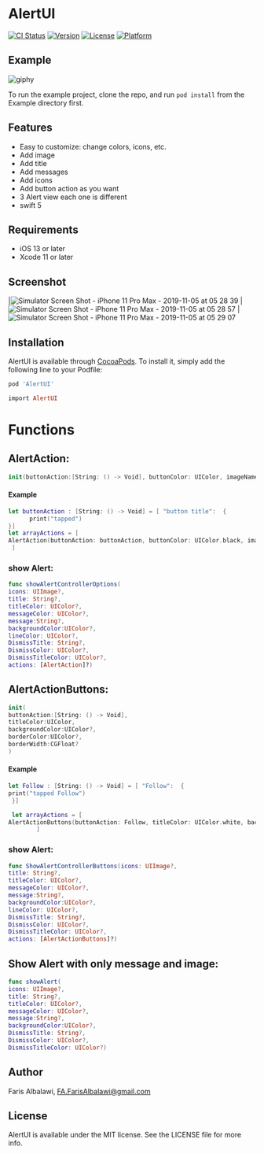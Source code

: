 # AlertUI

[![CI Status](https://img.shields.io/travis/farisalbalawi/AlertUI.svg?style=flat)](https://travis-ci.org/farisalbalawi/AlertUI)
[![Version](https://img.shields.io/cocoapods/v/AlertUI.svg?style=flat)](https://cocoapods.org/pods/AlertUI)
[![License](https://img.shields.io/cocoapods/l/AlertUI.svg?style=flat)](https://cocoapods.org/pods/AlertUI)
[![Platform](https://img.shields.io/cocoapods/p/AlertUI.svg?style=flat)](https://cocoapods.org/pods/AlertUI)

## Example
![giphy](https://user-images.githubusercontent.com/18473439/68200640-49328f80-ff8e-11e9-9199-869310f13f99.gif)

To run the example project, clone the repo, and run `pod install` from the Example directory first.

## Features 
- Easy to customize: change colors, icons, etc. 
- Add image
- Add title 
- Add messages
- Add icons
- Add button action as you want
- 3 Alert view each one is different
-  swift 5

## Requirements
- iOS 13 or later
- Xcode 11 or later


## Screenshot
|![Simulator Screen Shot - iPhone 11 Pro Max - 2019-11-05 at 05 28 39](https://user-images.githubusercontent.com/18473439/68201884-a596ae80-ff90-11e9-87bc-207edc1dd64f.png) | ![Simulator Screen Shot - iPhone 11 Pro Max - 2019-11-05 at 05 28 57](https://user-images.githubusercontent.com/18473439/68201017-fdccb100-ff8e-11e9-93c6-cb0336dbaee8.png)  | ![Simulator Screen Shot - iPhone 11 Pro Max - 2019-11-05 at 05 29 07](https://user-images.githubusercontent.com/18473439/68201027-01603800-ff8f-11e9-8a55-edd4d27ecba5.png)

 
## Installation
AlertUI is available through [CocoaPods](https://cocoapods.org/pods/AlertUI). To install
it, simply add the following line to your Podfile:

```ruby
pod 'AlertUI'
```

```ruby
import AlertUI
```

# Functions
## AlertAction:
```swift
init(buttonAction:[String: () -> Void], buttonColor: UIColor, imageName:String? ,imageColor:UIColor? )
```  
#### Example
```swift
let buttonAction : [String: () -> Void] = [ "button title":  {
      print("tapped")
}]
let arrayActions = [
AlertAction(buttonAction: buttonAction, buttonColor: UIColor.black, imageName: "follow", imageColor: UIColor.black)
 ]
```  
### show Alert:
```swift
func showAlertControllerOptions(
icons: UIImage?,
title: String?,
titleColor: UIColor?,
messageColor: UIColor?,
message:String?,
backgroundColor:UIColor?,
lineColor: UIColor?,
DismissTitle: String?,
DismissColor: UIColor?,
DismissTitleColor: UIColor?,
actions: [AlertAction]?)
``` 

## AlertActionButtons:
```swift
init(
buttonAction:[String: () -> Void],
titleColor:UIColor,
backgroundColor:UIColor?,
borderColor:UIColor?,
borderWidth:CGFloat?
)
```  
#### Example
```swift
let Follow : [String: () -> Void] = [ "Follow":  {
print("tapped Follow")
 }]

 let arrayActions = [
AlertActionButtons(buttonAction: Follow, titleColor: UIColor.white, backgroundColor: UIColor.red, borderColor: nil, borderWidth: nil),     
        ]
```  
### show Alert:
```swift
func ShowAlertControllerButtons(icons: UIImage?,
title: String?,
titleColor: UIColor?,
messageColor: UIColor?,
message:String?,
backgroundColor:UIColor?,
lineColor: UIColor?,
DismissTitle: String?,
DismissColor: UIColor?,
DismissTitleColor: UIColor?,
actions: [AlertActionButtons]?)
``` 

## Show Alert with only message and image:
```swift
func showAlert(
icons: UIImage?,
title: String?,
titleColor: UIColor?,
messageColor: UIColor?,
message:String?,
backgroundColor:UIColor?,
DismissTitle: String?,
DismissColor: UIColor?,
DismissTitleColor: UIColor?)
``` 

## Author
Faris Albalawi,
FA.FarisAlbalawi@gmail.com

## License
AlertUI is available under the MIT license. See the LICENSE file for more info.
